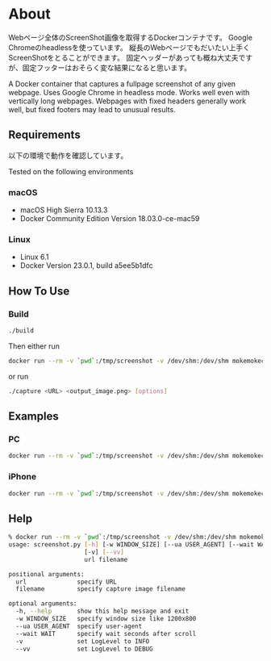 # About

Webページ全体のScreenShot画像を取得するDockerコンテナです。
Google Chromeのheadlessを使っています。
縦長のWebページでもだいたい上手くScreenShotをとることができます。
固定ヘッダーがあっても概ね大丈夫ですが、固定フッターはおそらく変な結果になると思います。

A Docker container that captures a fullpage screenshot of any given webpage.
Uses Google Chrome in headless mode.
Works well even with vertically long webpages.
Webpages with fixed headers generally work well, but fixed footers may lead to unusual results.

## Requirements

以下の環境で動作を確認しています。

Tested on the following environments

### macOS

* macOS High Sierra 10.13.3
* Docker Community Edition Version 18.03.0-ce-mac59

### Linux

* Linux 6.1
* Docker Version 23.0.1, build a5ee5b1dfc

## How To Use

### Build

```bash
./build
```

Then either run

```bash
docker run --rm -v `pwd`:/tmp/screenshot -v /dev/shm:/dev/shm mokemokechicken/capture_web <URL> <output_image.png> [options]
```

or run

```bash
./capture <URL> <output_image.png> [options]
```

## Examples

### PC

```bash
docker run --rm -v `pwd`:/tmp/screenshot -v /dev/shm:/dev/shm mokemokechicken/capture_web "https://www.yahoo.co.jp/" yahoo_pc.png
```

### iPhone

```bash
docker run --rm -v `pwd`:/tmp/screenshot -v /dev/shm:/dev/shm mokemokechicken/capture_web "https://www.yahoo.co.jp/" yahoo_sp.png -w 414x735 --ua 'Mozilla/5.0 (iPhone; CPU iPhone OS 11_0 like Mac OS X) AppleWebKit/604.1.38 (KHTML, like Gecko) Version/11.0 Mobile/15A372 Safari/604.1'
```

## Help

```bash
% docker run --rm -v `pwd`:/tmp/screenshot -v /dev/shm:/dev/shm mokemokechicken/capture_web
usage: screenshot.py [-h] [-w WINDOW_SIZE] [--ua USER_AGENT] [--wait WAIT]
                     [-v] [--vv]
                     url filename

positional arguments:
  url              specify URL
  filename         specify capture image filename

optional arguments:
  -h, --help       show this help message and exit
  -w WINDOW_SIZE   specify window size like 1200x800
  --ua USER_AGENT  specify user-agent
  --wait WAIT      specify wait seconds after scroll
  -v               set LogLevel to INFO
  --vv             set LogLevel to DEBUG
```

